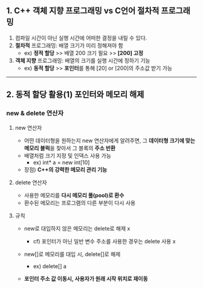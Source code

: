 ## 1. C++ 객체 지향 프로그래밍 vs C언어 절차적 프로그래밍
1) 컴파일 시간이 아닌 실행 시간에 어떠한 결정을 내릴 수 있다.
2) **절차적** 프로그래밍: 배열 크기가 미리 정해져야 함
   * ex) **정적 할당** >> 배열 200 크기 필요 >> **[200] 고정**
4) **객체 지향** 프로그래밍: 배열의 크기를 실행 시간에 정하기 기능
   * ex) **동적 할당** >> **포인터**를 통해 [20] or [200]의 주소값 받기 가능
---

## 2. 동적 할당 활용(1) 포인터와 메모리 해제
### new & delete 연산자
1) new 연산자
   * 어떤 데이터형을 원하는지 new 연산자에게 알려주면, 그 **데이터형 크기에 맞는 메모리 블럭**을 찾아서 그 블록의 **주소 반환**
   * 배열처럼 크기 지정 및 인덱스 사용 가능
      * ex) int* a = new int[10]
   * 장점) **C++의 강력한 메모리 관리 기능**

2) delete 연산자
   * 사용한 메모리를 **다시 메모리 풀(pool)로 환수**
   * 환수된 메모리는 프로그램의 다른 부분이 다시 사용

3) 규칙
   * new로 대입하지 않은 메모리는 delete로 해제 x
      * cf) 포인터가 아닌 일반 변수 주소를 사용한 경우는 delete 사용 x
   * new[]로 메모리를 대입 시, delete[]로 해제 
      * ex) delete[] a

   * **포인터 주소 값 이동시, 사용자가 원래 시작 위치로 재이동**
